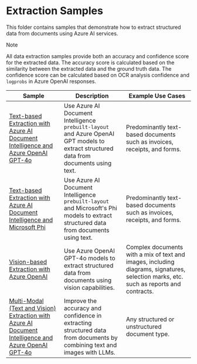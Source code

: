 # Extraction Samples

This folder contains samples that demonstrate how to extract structured data from documents using Azure AI services.

> [!NOTE]
> All data extraction samples provide both an accuracy and confidence score for the extracted data. The accuracy score is calculated based on the similarity between the extracted data and the ground truth data. The confidence score can be calculated based on OCR analysis confidence and `logprobs` in Azure OpenAI responses.

| Sample                                                                                                                                                             | Description                                                                                                                            | Example Use Cases                                                                                                                     |
| ------------------------------------------------------------------------------------------------------------------------------------------------------------------ | -------------------------------------------------------------------------------------------------------------------------------------- | ------------------------------------------------------------------------------------------------------------------------------------- |
| [Text-based Extraction with Azure AI Document Intelligence and Azure OpenAI GPT-4o](./text/document-extraction-gpt.ipynb)                                          | Use Azure AI Document Intelligence `prebuilt-layout` and Azure OpenAI GPT models to extract structured data from documents using text. | Predominantly text-based documents such as invoices, receipts, and forms.                                                             |
| [Text-based Extraction with Azure AI Document Intelligence and Microsoft Phi](./text/document-extraction-phi.ipynb)                                                | Use Azure AI Document Intelligence `prebuilt-layout` and Microsoft's Phi models to extract structured data from documents using text.  | Predominantly text-based documents such as invoices, receipts, and forms.                                                             |
| [Vision-based Extraction with Azure OpenAI](./vision/document-extraction-gpt-vision.ipynb)                                                                         | Use Azure OpenAI GPT-4o models to extract structured data from documents using vision capabilities.                                    | Complex documents with a mix of text and images, including diagrams, signatures, selection marks, etc. such as reports and contracts. |
| [Multi-Modal (Text and Vision) Extraction with Azure AI Document Intelligence and Azure OpenAI GPT-4o](./multimodal/document-extraction-gpt-text-and-vision.ipynb) | Improve the accuracy and confidence in extracting structured data from documents by combining text and images with LLMs.               | Any structured or unstructured document type.                                                                                         |
